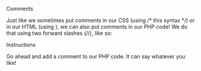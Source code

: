 Comments

Just like we sometimes put comments in our CSS (using /* this syntax */) or in our HTML (using <!-- this syntax -->), we can also put comments in our PHP code! We do that using two forward slashes (//), like so:

<?php
    echo "I get printed!";
    // I don't! I'm a comment.
?>

Instructions

Go ahead and add a comment to our PHP code. It can say whatever you like!